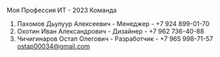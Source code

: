 Моя Профессия ИТ - 2023
Команда 
1. Пахомов Дьулуур Алексеевич - Менеджер    - +7 924 899-01-70 
2. Охотин Иван Александрович  - Дизайнер    - +7 962 736-40-88
3. Чичигинаров Остап Олегович - Разработчик - +7 965 998-71-57 ostap00034@gmail.com
